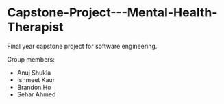 # Capstone-Project---Mental-Health-Therapist

Final year capstone project for software engineering.

Group members:
- Anuj Shukla
- Ishmeet Kaur
- Brandon Ho
- Sehar Ahmed
